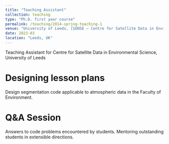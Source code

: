 ```yaml
---
title: "Teaching Assistant"
collection: teaching
type: "Ph.D. first year course"
permalink: /teaching/2014-spring-teaching-1
venue: "University of Leeds, [SENSE – Centre for Satellite Data in Environmental Science](https://eo-cdt.org/)"
date: 2023-03
location: "Leeds, UK"
---
```


Teaching Assistant for Centre for Satellite Data in Environmental Science, University of Leeds

Designing lesson plans
======
Design segmentation code applicable to atmospheric data in the Faculty of Environment.

Q&A Session
======
Answers to code problems encountered by students. Mentoring outstanding students in extensible directions.
